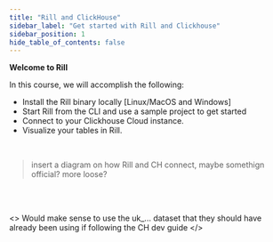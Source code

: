 ```yaml
---
title: "Rill and ClickHouse"
sidebar_label: "Get started with Rill and Clickhouse"
sidebar_position: 1
hide_table_of_contents: false
---
```


**Welcome to Rill**


In this course, we will accomplish the following:

- Install the Rill binary locally [Linux/MacOS and Windows]
- Start Rill from the CLI and use a sample project to get started
- Connect to your Clickhouse Cloud instance. 
- Visualize your tables in Rill.

<br />


> insert a diagram on how Rill and CH connect, maybe somethign official? more loose?


<br /><br />

<> Would make sense to use the uk_... dataset that they should have already been using if following the CH dev guide </>